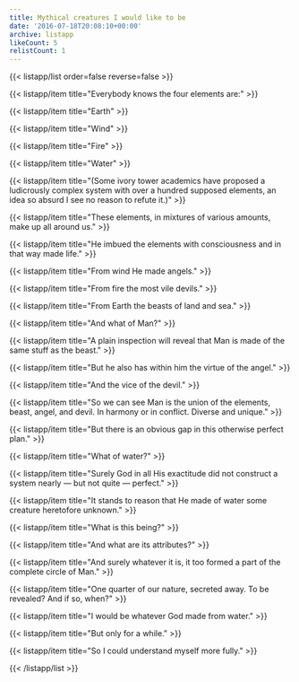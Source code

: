 ```yaml
---
title: Mythical creatures I would like to be
date: '2016-07-18T20:08:10+00:00'
archive: listapp
likeCount: 5
relistCount: 1
---
```



{{< listapp/list order=false reverse=false >}}

   {{< listapp/item title="Everybody knows the four elements are:" >}}

   {{< listapp/item title="Earth" >}}

   {{< listapp/item title="Wind" >}}

   {{< listapp/item title="Fire" >}}

   {{< listapp/item title="Water" >}}

   {{< listapp/item title="(Some ivory tower academics have proposed a ludicrously complex system with over a hundred supposed elements, an idea so absurd I see no reason to refute it.)" >}}

   {{< listapp/item title="These elements, in mixtures of various amounts, make up all around us." >}}

   {{< listapp/item title="He imbued the elements with consciousness and in that way made life." >}}

   {{< listapp/item title="From wind He made angels." >}}

   {{< listapp/item title="From fire the most vile devils." >}}

   {{< listapp/item title="From Earth the beasts of land and sea." >}}

   {{< listapp/item title="And what of Man?" >}}

   {{< listapp/item title="A plain inspection will reveal that Man is made of the same stuff as the beast." >}}

   {{< listapp/item title="But he also has within him the virtue of the angel." >}}

   {{< listapp/item title="And the vice of the devil." >}}

   {{< listapp/item title="So we can see Man is the union of the elements, beast, angel, and devil. In harmony or in conflict. Diverse and unique." >}}

   {{< listapp/item title="But there is an obvious gap in this otherwise perfect plan." >}}

   {{< listapp/item title="What of water?" >}}

   {{< listapp/item title="Surely God in all His exactitude did not construct a system nearly — but not quite — perfect." >}}

   {{< listapp/item title="It stands to reason that He made of water some creature heretofore unknown." >}}

   {{< listapp/item title="What is this being?" >}}

   {{< listapp/item title="And what are its attributes?" >}}

   {{< listapp/item title="And surely whatever it is, it too formed a part of the complete circle of Man." >}}

   {{< listapp/item title="One quarter of our nature, secreted away. To be revealed? And if so, when?" >}}

   {{< listapp/item title="I would be whatever God made from water." >}}

   {{< listapp/item title="But only for a while." >}}

   {{< listapp/item title="So I could understand myself more fully." >}}

{{< /listapp/list >}}
